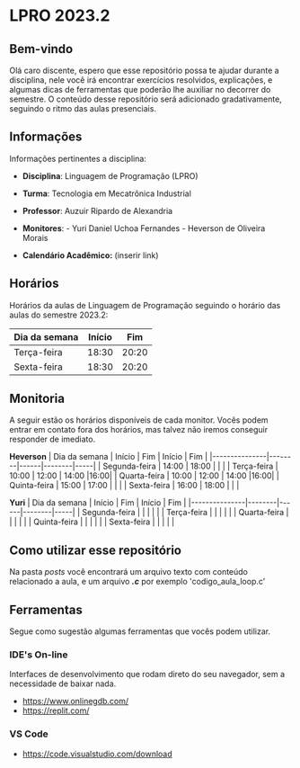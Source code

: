 # LPRO 2023.2

## Bem-vindo

Olá caro discente, espero que esse repositório possa te ajudar durante a disciplina, nele você irá encontrar exercícios resolvidos, explicações, e algumas dicas de ferramentas que poderão lhe auxiliar no decorrer do semestre. O conteúdo desse repositório será adicionado gradativamente, seguindo o ritmo das aulas presenciais. 


## Informações

Informações pertinentes a disciplina: 

 - **Disciplina**: Linguagem de Programação (LPRO)
 - **Turma**: Tecnologia em Mecatrônica Industrial
 - **Professor**: Auzuir Ripardo de Alexandria
 - **Monitores**: 
					 - Yuri Daniel Uchoa Fernandes
					 - Heverson de Oliveira Morais
				
- **Calendário Acadêmico:** (inserir link)

## Horários

Horários da aulas de Linguagem de Programação seguindo o horário das aulas do semestre 2023.2:

|Dia da semana  |  Início|    Fim        |
|---------------|--------|---------------|
|Terça-feira    |    18:30   |   20:20   |
|Sexta-feira   |     18:30   |    20:20  |


## Monitoria

A seguir estão os horários disponíveis de cada monitor. Vocês podem entrar em contato fora dos horários, mas talvez não iremos conseguir responder de imediato.


 **Heverson**
| Dia da semana | Início | Fim  | Início | Fim |
|---------------|--------|------|--------|-----|
| Segunda-feira | 14:00 | 18:00 |        |     |
| Terça-feira   | 10:00 | 12:00 | 14:00  |16:00|
| Quarta-feira  | 10:00 | 12:00 | 14:00  |16:00|
| Quinta-feira  | 15:00 | 17:00 |        |     |
| Sexta-feira   | 16:00 | 18:00 |        |     |

**Yuri**
| Dia da semana | Início | Fim  | Início | Fim |
|---------------|--------|------|--------|-----|
| Segunda-feira |        |      |        |     |
| Terça-feira   |        |      |        |     |
| Quarta-feira  |        |      |        |     |
| Quinta-feira  |        |      |        |     |
| Sexta-feira   |        |      |        |     |


## Como utilizar esse repositório

Na pasta *posts* você encontrará um arquivo texto com conteúdo relacionado a aula, e um arquivo ***.c*** por exemplo 'codigo_aula_loop.c' 

## Ferramentas

Segue como sugestão algumas ferramentas que vocês podem utilizar. 

### IDE's On-line
Interfaces de desenvolvimento que rodam direto do seu navegador, sem a necessidade de baixar nada. 

 - https://www.onlinegdb.com/
 - https://replit.com/

### VS Code
 - https://code.visualstudio.com/download
